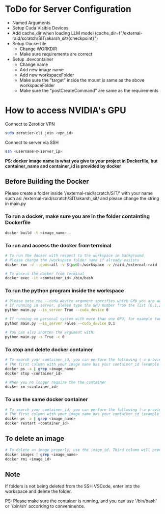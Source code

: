 # ToDo for Server Configuration

- Named Arguments
- Setup Cuda Visible Devices
- Add cache_dir when loading LLM model (cache_dir=f"/external-raid/scratch/SIT/akarsh_sit/{checkpoint}")
- Setup Dockerfile
  - Change WORKDIR
  - Make sure requirements are correct
- Setup .devcontainer
  - Change name
  - Add new image name
  - Add new workspaceFolder
  - Make sure the "target" inside the mount is same as the above workspaceFolder
  - Make sure the "postCreateCommand" are same as the requirements


# How to access NVIDIA's GPU

Connect to Zerotier VPN
```bash
sudo zerotier-cli join <vpn_id>
```

Connect to server via SSH
```bash
ssh <username>@<server_ip>
```

**PS: docker image name is what you give to your project in Dockerfile, but container\_name and container\_id is provided by docker**

## Before Building the Docker
Please create a folder inside '/external-raid/scratch/SIT/' with your name such as: /external-raid/scratch/SIT/akarsh_sit/ and please change the string in main.py

### To run a docker, make sure you are in the folder containting Dockerfile
```bash
docker build -t <image_name> .
```

### To run and access the docker from terminal
```bash
# To run the docker with respect to the workspace in background
# Please change the /workspace folder name if already exsists
docker run -d --gpus=all -v $(pwd):/workspace -v /raid:/external-raid -w /workspace -e PYTHONUNBUFFERED=1 <image_name> tail -f /dev/null

# To access the docker from terminal
docker exec -it <container_id> /bin/bash
``` 

### To run the python program inside the workspace
```bash
# Please note the --cuda_device argument specifies which GPU you are accessing in the system
# If running in server, please type the GPU number from the list (0,1,2,3...), example --cuda_device 2
python main.py --is_server True --cuda_device 0

# If running on personal system with more than one GPU, for example two GPU
python main.py --is_server False --cuda_device 0,1

# You can also shorten the argument with:
python main.py -s True -c 0
```

### To stop and delete docker container
```bash
# To search your container_id, you can perform the following (-a provides result even if the docker is stopped).
# The first column with your image name has your container_id (example of container_id: 75984bc77751)
docker ps -a | grep <image_name>
docker stop <container_id> 

# When you no longer require the the container
docker rm <container_id> 
```

### To use the same docker container 
```bash
# To search your container_id, you can perform the following (-a provides result even if the docker is stopped).
# The first column with your image name has your container_id (example of container_id: 75984bc77751)
docker ps -a | grep <image_name>
docker restart <container_id>
```

## To delete an image
```bash
# To delete an image properly, use the image_id. Third column will provide you with the image_id (example of image_id: 624994aa8f5d)
docker images | grep <image_name>
docker rmi <image_id>
```

## Note
If folders is not being deleted from the SSH VSCode, enter into the workspace and delete the folder.

PS: Please make sure the container is running, and you can use '/bin/bash' or '/bin/sh' accoridng to conveninence.